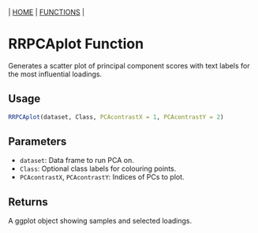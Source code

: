 | [HOME](https://github.com/Rrtk2/RRLab)  |  [FUNCTIONS](https://github.com/Rrtk2/RRLab/blob/master/docs/Functions/FunctionsOverview.md)  |

# RRPCAplot Function

Generates a scatter plot of principal component scores with text labels for the most influential loadings.

## Usage
```R
RRPCAplot(dataset, Class, PCAcontrastX = 1, PCAcontrastY = 2)
```

## Parameters
- `dataset`: Data frame to run PCA on.
- `Class`: Optional class labels for colouring points.
- `PCAcontrastX`, `PCAcontrastY`: Indices of PCs to plot.

## Returns
A ggplot object showing samples and selected loadings.
